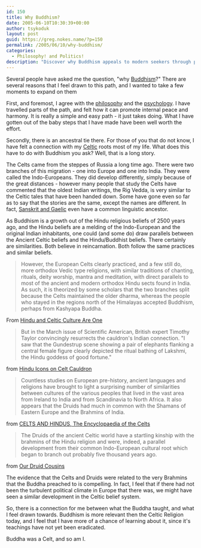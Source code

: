 ```yaml
---
id: 150
title: Why Buddhism?
date: 2005-06-10T10:30:39+00:00
author: tsykoduk
layout: post
guid: https://greg.nokes.name/?p=150
permalink: /2005/06/10/why-buddhism/
categories:
  - Philosophy! and Politics!
description: "Discover why Buddhism appeals to modern seekers through personal philosophy, ancestral Celtic connections, and shared Indo-European spiritual roots spanning from Ireland to India."
---
```

<p>Several people have asked me the question, "why <a href="http://buddhism.about.com/">Buddhism</a>?" There are several reasons that I feel drawn to this path, and I wanted to take a few moments to expand on them</p>

<p>First, and foremost, I agree with the <a href="http://en.wikipedia.org/wiki/Buddhist_philosophy">philosophy</a> and the <a href="http://en.wikipedia.org/wiki/Buddhism#Principles_of_Buddhism">psychology</a>. I have travelled parts of the path, and felt how it can promote internal peace and harmony. It is really a simple and easy path - it just takes doing. What I have gotten out of the baby steps that I have made have been well worth the effort.</p>

<p>Secondly, there is an ancestral tie there. For those of you that do not know, I have felt a connection with my <a href="http://www.data-wales.co.uk/celt4.htm">Celtic</a> roots most of my life. What does this have to do with Buddhism you ask? Well, that is a long story.</p>

<p>The Celts came from the steppes of Russia a long time ago. There were two branches of this migration - one into Europe and one into India. They were called the Indo-Europeans. They did develop differently, simply because of the great distances - however many people that study the Celts have commented that the oldest Indian writings, the Rig Vedda, is very similar to the Celtic tales that have been handed down. Some have gone even so far as to say that the stories are the same, except the names are different. In fact, <a href="http://www.google.com/url?sa=U&#38;start=2&#38;q=http://colfa.utsa.edu/drinka/pie/lang_sanskrit.htm&#38;e=747">Sanskrit and Gaelic</a> even have a common linguistic ancestor.</p>

<p>As Buddhism is a growth out of the Hindu religious beliefs of 2500 years ago, and the Hindu beliefs are a melding of the Indo-European and the original Indian inhabitants, one could (and some do) draw parallels between the Ancient Celtic beliefs and the Hindu/Buddhist beliefs. There certainly are similarities. Both believe in reincarnation. Both follow the same practices and similar beliefs.</p>

<blockquote>However, the European Celts clearly practiced, and a few still do, more orthodox Vedic type religions, with similar traditions of chanting, rituals, deity worship, mantra and meditation, with direct parallels to most of the ancient and modern orthodox Hindu sects found in India. As such, it is theorized by some scholars that the two branches split because the Celts maintained the older dharma, whereas the people who stayed in the regions north of the Himalayas accepted Buddhism, perhaps from Kashyapa Buddha.</blockquote>

<p>From <a href="http://www.vedanet.com/HinduCeltic.htm">Hindu and Celtic Culture Are One</a></p>

<blockquote>But in the March issue of Scientific American, British expert Timothy Taylor convincingly resurrects the cauldron's Indian connection. "I saw that the Gundestrup scene showing a pair of elephants flanking a central female figure clearly depicted the ritual bathing of Lakshmi, the Hindu goddess of good fortune."</blockquote>

<p>from <a href="http://www.hinduismtoday.com/archives/1992/05/1992-05-05.shtml">Hindu Icons on Celt Cauldron</a></p>

<blockquote> Countless studies on European pre-history, ancient languages and religions have brought to light a surprising number of similarities between cultures of the various peoples that lived in the vast area from Ireland to India and from Scandinavia to North Africa. It also appears that the Druids had much in common with the Shamans of Eastern Europe and the Brahmins of India.</blockquote>

<p>from <a href="http://www.google.com/url?sa=U&#38;start=7&#38;q=http://www.isle-of-skye.org.uk/celtic-encyclopaedia/celt_c2c.htm&#38;e=747"><span class="caps">CELTS AND HINDUS</span>, The Encyclopaedia of the Celts</a></p>

<blockquote> The Druids of the ancient Celtic world have a startling kinship with the brahmins of the Hindu religion and were, indeed, a parallel development from their common Indo-European cultural root which began to branch out probably five thousand years ago.</blockquote>

<p>from <a href="http://www.hinduism-today.com/archives/2000/2/2000-2-16.shtml">Our Druid Cousins
	</a>
	
The evidence that the Celts and Druids were related to the very Brahmins that the Buddha preached to is compelling. In fact, I feel that if there had not been the turbulent political climate in Europe that there was, we might have seen a similar development in the Celtic belief system.</p>

So, there is a connection for me between what the Buddha taught, and what I feel drawn towards. Buddhism is more relevant then the Celtic Religion today, and I feel that I have more of a chance of learning about it, since it's teachings have not yet been eradicated.

Buddha was a Celt, and so am I.